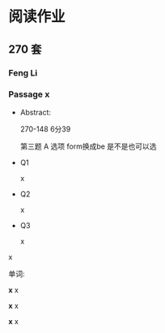 # 阅读作业

## 270 套

### Feng Li

### Passage x

- Abstract:

  270-148 6分39 

  第三题 A 选项  form换成be 是不是也可以选

  

- Q1

  x

- Q2

  x

- Q3

  x

x

单词:

**x** x

**x** x

**x** x